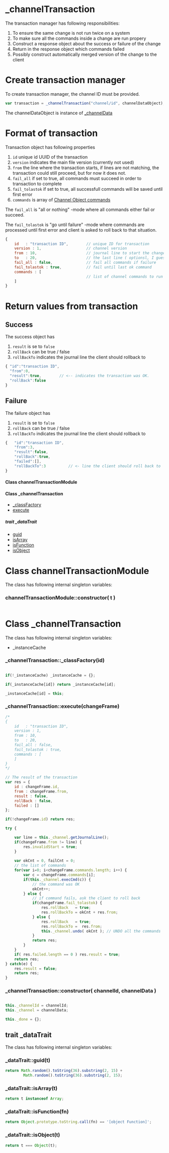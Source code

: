
# _channelTransaction

The transaction manager has following responsibilities:

1. To ensure the same change is not run twice on a system
2. To make sure all the commands inside a change are run propery
3. Construct a response object about the success or failure of the change
4. Return in the response object which commands failed
5. Possibly construct automatically merged version of the change to the client

# Create transaction manager

To create transaction manager, the channel ID must be provided. 

```javascript
var transaction = _channelTransaction("channel/id", channelDataObject);
```

The channelDataObject is instance of [_channelData](https://github.com/terotests/_channelObjects)


# Format of transaction 

Transaction object has following properties

1. `id` unique id UUID of the transaction
2. `version` indicates the main file version (currently not used)
3. `from` the line where the transaction starts, if lines are not matching, the transaction could still proceed, but for now it does not.
3. `fail_all` if set to true, all commands must succeed in order to transaction to complete
4. `fail_tolastok` if set to true, all successfull commands will be saved until first error
5. `commands` is array of [Channel Object commands](https://github.com/terotests/_channelObjects)

The `fail_all` is "all or nothing" -mode where all commands either fail or succeed.

The `fail_tolastok` is "go until failure" -mode where commands are processed until first error and client is asked to roll back to that situation.

```javascript
{
    id   : "transaction ID",        // unique ID for transaction
    version : 1,                    // channel version
    from : 10,                      // journal line to start the change
    to   : 20,                      // the last line ( optionsl, I guess )
    fail_all : false,               // fail all commands if failure
    fail_tolastok : true,           // fail until last ok command
    commands : [
                                    // list of channel commands to run
    ]
}
```

# Return values from transaction

## Success

The success object has

1. `result` is se to `false`
2. `rollBack` can be true / false
3. `rollBackTo` indicates the journal line the client should rollback to


```javascript
{ "id":"transaction ID",
  "from":0,
  "result":true,        // <-- indicates the transaction was OK.
  "rollBack":false   
}
```

## Failure

The failure object has

1. `result` is se to `false`
2. `rollBack` can be true / false
3. `rollBackTo` indicates the journal line the client should rollback to


```javascript
{   "id":"transaction ID",
    "from":3,
    "result":false,
    "rollBack":true,
    "failed":[],
    "rollBackTo":3          // <- line the client should roll back to
}
```
















   

 


   
#### Class channelTransactionModule





   
    
    


   
      
            
#### Class _channelTransaction


- [_classFactory](README.md#_channelTransaction__classFactory)
- [execute](README.md#_channelTransaction_execute)



   
    
##### trait _dataTrait

- [guid](README.md#_dataTrait_guid)
- [isArray](README.md#_dataTrait_isArray)
- [isFunction](README.md#_dataTrait_isFunction)
- [isObject](README.md#_dataTrait_isObject)


    
    


   
      
    



      
    





   
# Class channelTransactionModule


The class has following internal singleton variables:
        
        
### channelTransactionModule::constructor( t )

```javascript

```
        


   
    
    


   
      
            
# Class _channelTransaction


The class has following internal singleton variables:
        
* _instanceCache
        
        
### <a name="_channelTransaction__classFactory"></a>_channelTransaction::_classFactory(id)


```javascript

if(!_instanceCache) _instanceCache = {};

if(_instanceCache[id]) return _instanceCache[id];

_instanceCache[id] = this;
```

### <a name="_channelTransaction_execute"></a>_channelTransaction::execute(changeFrame)


```javascript
/*
{
    id   : "transaction ID", 
    version : 1,
    from : 10,
    to   : 20,
    fail_all : false,
    fail_tolastok : true,
    commands : [
    ]
}
*/

// The result of the transaction
var res = {
    id : changeFrame.id,
    from : changeFrame.from,
    result : false, 
    rollBack : false,
    failed : []
};

if(!changeFrame.id) return res;

try {

    var line = this._channel.getJournalLine();
    if(changeFrame.from != line) {
        res.invalidStart = true;
    }
    
    var okCnt = 0, failCnt = 0;
    // the list of commands
    for(var i=0; i<changeFrame.commands.length; i++) {
        var c = changeFrame.commands[i];
        if(this._channel.execCmd(c)) {
            // the command was OK
            okCnt++;
        } else {
            // if command fails, ask the client to roll back 
            if(changeFrame.fail_tolastok) {
                res.rollBack   = true;
                res.rollBackTo = okCnt + res.from;
            } else {            
                res.rollBack   = true;
                res.rollBackTo =  res.from;
                this._channel.undo( okCnt ); // UNDO all the commands
            }           
            return res;
        }
    }
    if( res.failed.length == 0 ) res.result = true;
    return res;
} catch(e) {
    res.result = false;
    return res;
}
```

### _channelTransaction::constructor( channelId, channelData )

```javascript

this._channelId = channelId;
this._channel = channelData;

this._done = {};

```
        


   
    
## trait _dataTrait

The class has following internal singleton variables:
        
        
### <a name="_dataTrait_guid"></a>_dataTrait::guid(t)


```javascript
return Math.random().toString(36).substring(2, 15) +
        Math.random().toString(36).substring(2, 15);

```

### <a name="_dataTrait_isArray"></a>_dataTrait::isArray(t)


```javascript
return t instanceof Array;
```

### <a name="_dataTrait_isFunction"></a>_dataTrait::isFunction(fn)


```javascript
return Object.prototype.toString.call(fn) == '[object Function]';
```

### <a name="_dataTrait_isObject"></a>_dataTrait::isObject(t)


```javascript
return t === Object(t);
```


    
    


   
      
    



      
    




